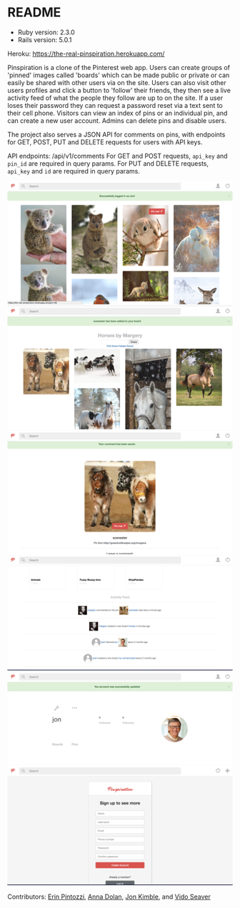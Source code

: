 # README

* Ruby version: 2.3.0
* Rails version: 5.0.1

Heroku: https://the-real-pinspiration.herokuapp.com/

Pinspiration is a clone of the Pinterest web app.  Users can create groups of 'pinned' images called 'boards' which can be made public or private or can easily be shared with other users via on the site.  Users can also visit other users profiles and click a button to 'follow' their friends, they then see a live activity feed of what the people they follow are up to on the site. If a user loses their password they can request a password reset via a text sent to their cell phone.
Visitors can view an index of pins or an individual pin, and can create a new user account.
Admins can delete pins and disable users.

The project also serves a JSON API for comments on pins, with endpoints for GET, POST, PUT and DELETE requests for users with API keys.

API endpoints: /api/v1/comments
  For GET and POST requests, `api_key` and `pin_id` are required in query params.
  For PUT and DELETE requests, `api_key` and `id` are required in query params.

![Image1](/readmeimg/image2.png?raw=true "Optional Title")
![Image1](/readmeimg/image4.png?raw=true "Optional Title")
![Image1](/readmeimg/image5.png?raw=true "Optional Title")
![Image1](/readmeimg/image6.png?raw=true "Optional Title")
![Image1](/readmeimg/image3.png?raw=true "Optional Title")
![Image1](/readmeimg/image1.png?raw=true "Optional Title")





Contributors: [Erin Pintozzi](https://github.com/epintozzi), [Anna Dolan](https://github.com/annadolan), [Jon Kimble](https://github.com/jbkimble), and [Vido Seaver](https://github.com/vidoseaver)

